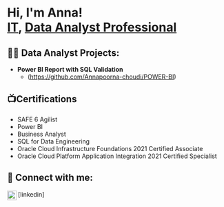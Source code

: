 <h1>Hi, I'm Anna! <br/><a href="https://github.com/joshmadakor1">IT</a>, <a href="https://www.linkedin.com/in/annapoornachoudi/">Data Analyst Professional</a></h1>

<h2>👨‍💻 Data Analyst Projects:</h2>

- <b>Power BI Report with SQL Validation</b>
  - (https://github.com/Annapoorna-choudi/POWER-BI)

<h2>📺Certifications</h2>

- SAFE 6 Agilist
- Power BI
- Business Analyst
- SQL for Data Engineering
- Oracle Cloud Infrastructure Foundations 2021 Certified Associate
- Oracle Cloud Platform Application Integration 2021 Certified Specialist

<h2> 🤳 Connect with me:</h2>

<img align="left" alt="AnnapoornaCHoudi |LinkedIn" width="22px" src="https://cdn.jsdelivr.net/npm/simple-icons@v3/icons/linkedin.svg" />[linkedin]

<!--
Here are some ideas to get you started:

- 🔭 I’m currently working on ...
- 🌱 I’m currently learning ...
- 👯 I’m looking to collaborate on ...
- 🤔 I’m looking for help with ...
- 💬 Ask me about ...
- 📫 How to reach me: ...
- 😄 Pronouns: ...
- ⚡ Fun fact: ...
-->
